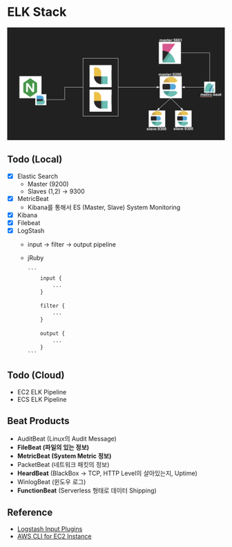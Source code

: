 # ELK Stack

![elk](./public/elk.png)

## Todo (Local)

- [x] Elastic Search
  - Master (9200)
  - Slaves (1,2) -> 9300
- [x] MetricBeat
  - Kibana를 통해서 ES (Master, Slave) System Monitoring
- [x] Kibana
- [x] Filebeat
- [x] LogStash
  - input -> filter -> output pipeline
  - jRuby

        ```
            input {
                ...
            }
            
            filter {
                ...
            }

            output {
                ...
            }
        ```

## Todo (Cloud)

- EC2 ELK Pipeline
- ECS ELK Pipeline

## Beat Products

- AuditBeat (Linux의 Audit Message)
- <b>FileBeat (파일의 있는 정보) </b>
- <b>MetricBeat (System Metric 정보) </b>
- PacketBeat (네트워크 패킷의 정보)
- <b>HeardBeat</b> (BlackBox -> TCP, HTTP Level의 살아있는지, Uptime)
- WinlogBeat (윈도우 로그)
- <b>FunctionBeat</b> (Serverless 형태로 데이터 Shipping)

## Reference

- <a href="https://www.elastic.co/guide/en/logstash/current/input-plugins.html#input-plugins"> Logstash Input Plugins </a>
- <a href="https://docs.aws.amazon.com/ko_kr/cli/latest/userguide/cli-services-ec2-instances.html#listing-instances"> AWS CLI for EC2 Instance </a>
